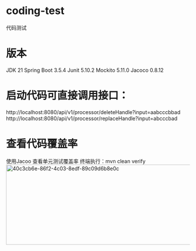 # coding-test
代码测试

# 版本
JDK 21
Spring Boot 3.5.4
Junit 5.10.2
Mockito 5.11.0
Jacoco 0.8.12

# 启动代码可直接调用接口：
http://localhost:8080/api/v1/processor/deleteHandle?input=aabcccbbad
http://localhost:8080/api/v1/processor/replaceHandle?input=abcccbad

# 查看代码覆盖率
使用Jacoo 查看单元测试覆盖率
终端执行：mvn clean verify
<img width="1134" height="219" alt="40c3cb6e-86f2-4c03-8edf-89c09d6b8e0c" src="https://github.com/user-attachments/assets/2f67c865-5272-4445-a171-196cdafbb513" />
